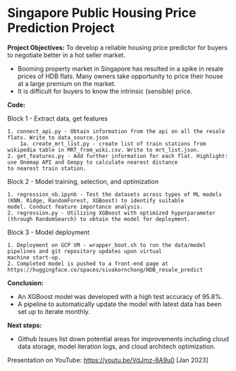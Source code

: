 # Singapore Public Housing Price Prediction Project
**Project Objectives:**
To develop a reliable housing price predictor for buyers to negotiate better in a hot seller market. 
-	Booming property market in Singapore has resulted in a spike in resale prices of HDB flats. Many owners take opportunity to price their house at a large premium on the market.
-	It is difficult for buyers to know the intrinsic (sensible) price.

**Code:**

Block 1 - Extract data, get features 

    1. connect_api.py - Obtain information from the api on all the resale flats. Write to data_source.json
        1a. create_mrt_list.py - create list of train stations from wikipedia table in MRT_from_wiki.csv. Write to mrt_list.json.
    2. get_features.py - Add further information for each flat. Highlight: use Onemap API and Geopy to calculate nearest distance 
    to nearest train station.

Block 2 - Model training, selection, and optimization

    1. regression_nb.ipynb - Test the datasets across types of ML models (KNN. Ridge, RandomForest, XGBoost) to identify suitable 
    model. Conduct feature importance analysis. 
    2. regression.py - Utilizing XGBoost with optimized hyperparameter (through RandomSearch) to obtain the model for deployment.

Block 3 - Model deployment

    1. Deployment on GCP VM - wrapper_boot.sh to run the data/model pipelines and git repository updates upon virtual 
    machine start-up. 
    2. Completed model is pushed to a front-end page at https://huggingface.co/spaces/sivakornchong/HDB_resale_predict 

**Conclusion:**
-	An XGBoost model was developed with a high test accuracy of 95.8%. 
-	A pipeline to automatically update the model with latest data has been set up to iterate monthly. 

**Next steps:**
-    Github Issues list down potential areas for improvements including cloud data storage, model iteration logs, and cloud architech optimization. 

Presentation on YouTube:  https://youtu.be/VdJmz-8A9u0  [Jan 2023] 
